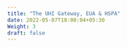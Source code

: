 ```yaml
---
title: "The UHI Gateway, EUA & HSPA"
date: 2022-05-07T18:00:04+05:30
Weight: 3
draft: false
---
```


